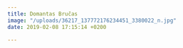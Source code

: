 ```yaml
---
title: Domantas Bručas
image: "/uploads/36217_137772176234451_3380022_n.jpg"
date: 2019-02-08 17:15:14 +0200

---
```

